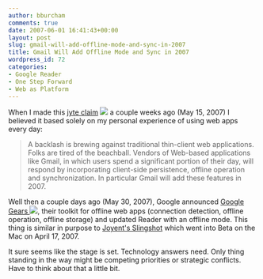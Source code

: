 ```yaml
---
author: bburcham
comments: true
date: 2007-06-01 16:41:43+00:00
layout: post
slug: gmail-will-add-offline-mode-and-sync-in-2007
title: Gmail Will Add Offline Mode and Sync in 2007
wordpress_id: 72
categories:
- Google Reader
- One Step Forward
- Web as Platform
---
```


When I made this [jyte claim](http://jyte.com/cl/gmail-will-add-offline-mode-and-sync-in-2007) [![](http://jyte.com/images/logo.gif?1180659691)](http://jyte.com) a couple weeks ago (May 15, 2007) I believed it based solely on my personal experience of using web apps every day:  


<blockquote>A backlash is brewing against traditional thin-client web applications. Folks are tired of the beachball. Vendors of Web-based applications like Gmail, in which users spend a significant portion of their day, will respond by incorporating client-side persistence, offline operation and synchronization. In particular Gmail will add these features in 2007.</blockquote>

Well then a couple days ago (May 30, 2007), Google announced [Google Gears ](http://gears.google.com) ![](http://gears.google.com/images/workerpool.gif), their toolkit for offline web apps (connection detection, offline operation, offline storage) and updated Reader with an offline mode. This thing is similar in purpose to [Joyent's Slingshot](http://joyeur.com/2007/03/22/joyent-slingshot) which went into Beta on the Mac on April 17, 2007.  
  
It sure seems like the stage is set. Technology answers need. Only thing standing in the way might be competing priorities or strategic conflicts. Have to think about that a little bit.
